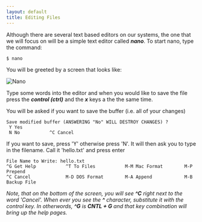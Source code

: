 ```yaml
---
layout: default
title: Editing Files
---
```


Although there are several text based editors on our systems, the one that we will focus on will be a simple text editor called ***nano***.  To start nano, 
type the command:

```text
$ nano
```

You will be greeted by a screen that looks like:

![Nano](https://dl.dropboxusercontent.com/u/108911615/docimages/nano.png)

Type some words into the editor and when you would like to save the file press the ***control (ctrl)*** and the ***x*** keys a the the same time.  

You will be asked if you want to save the buffer (i.e. all of your changes)

```text
Save modified buffer (ANSWERING "No" WILL DESTROY CHANGES) ?                            
 Y Yes
 N No           ^C Cancel
```

If you want to save, press 'Y' otherwise press 'N'.  It will then ask you to type in the filename.  Call it 'hello.txt' and press enter

```text
File Name to Write: hello.txt                                                           
^G Get Help           ^T To Files           M-M Mac Format        M-P Prepend
^C Cancel             M-D DOS Format        M-A Append            M-B Backup File
```

*Note, that on the bottom of the screen, you will see ***^C*** right next to the word 'Cancel'.  When ever you see the ***^*** character, substitute it with the control key.  In otherwords, ***^G*** is ***CNTL + G*** and that key combination will bring up the help pages.*
